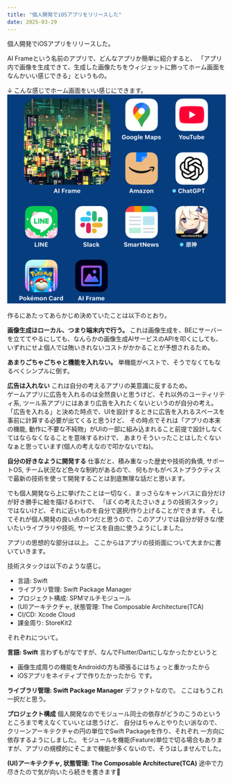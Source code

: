 ```yaml
---
title: "個人開発でiOSアプリをリリースした"
date: 2025-03-29
---
```


個人開発でiOSアプリをリリースした。

AI Frameという名前のアプリで、どんなアプリか簡単に紹介すると、
「アプリ内で画像を生成できて、生成した画像たちをウィジェットに飾ってホーム画面をなんかいい感じできる」というもの。

↓ こんな感じでホーム画面をいい感じにできます。
![iPhoneのホーム画面](../../assets/diary/2025-03-31/2025-03-31-01.jpg)

作るにあたってあらかじめ決めていたことは以下のとおり。

**画像生成はローカル、つまり端末内で行う。**
これは画像生成を、BEにサーバーを立ててやるにしても、なんらかの画像生成AIサービスのAPIを叩くにしても、いずれにせよ個人では賄いきれないコストがかかることが予想されるため。

**あまりごちゃごちゃと機能を入れない。**
単機能がベストで、そうでなくてもなるべくシンプルに倒す。

**広告は入れない**
これは自分の考えるアプリの美意識に反するため。<br>
ゲームアプリに広告を入れるのは全然良いと思うけど、それ以外のユーティリティ系, ツール系アプリにはあまり広告を入れたくないというのが自分の考え。<br>
「広告を入れる」と決めた時点で、UIを設計するときに広告を入れるスペースを事前に計算する必要が出てくると思うけど、
その時点でそれは「アプリの本来の機能, 動作に不要な不純物」がUIの一部に組み込まれること前提で設計しなくてはならなくなることを意味するわけで、
あまりそういったことはしたくないなぁと思っています(個人の考えなので叩かないでね)。

**自分の好きなように開発する**
仕事だと、積み重なった歴史や技術的負債, サポートOS, チーム状況など色々な制約があるので、
何もかもがベストプラクティスで最新の技術を使って開発することは到底無理な話だと思います。

でも個人開発なら上に挙げたことは一切なく、まっさらなキャンバスに自分だけが好き勝手に絵を描けるわけで、
「ぼくの考えたさいきょうの技術スタック」ではないけど、それに近いものを自分で選択/作り上げることができます。
そしてそれが個人開発の良い点の1つだと思うので、このアプリでは自分が好きな/使いたいライブラリや技術, サービスを自由に使うようにしました。


アプリの思想的な部分は以上。
ここからはアプリの技術面について大まかに書いていきます。

技術スタックは以下のような感じ。
- 言語: Swift
- ライブラリ管理: Swift Package Manager
- プロジェクト構成: SPMマルチモジュール
- (UI)アーキテクチャ, 状態管理: The Composable Architecture(TCA)
- CI/CD: Xcode Cloud
- 課金周り: StoreKit2

それぞれについて。

**言語: Swift**
言わずもがなですが、なんでFlutter/Dartにしなかったかというと
- 画像生成周りの機能をAndroidの方も頑張るにはちょっと重かったから
- iOSアプリをネイティブで作りたかったから
です。

**ライブラリ管理: Swift Package Manager**
デファクトなので。
ここはもうこれ一択だと思う。

**プロジェクト構成**
個人開発なのでモジュール同士の依存がどうのこうのというところまで考えなくていいとは思うけど、
自分はちゃんとやりたい派なので、クリーンアーキテクチャの円の単位でSwift Packageを作り、それぞれ
一方向に依存するようにしました。
モジュールを機能(Feature)単位で切る場合もありますが、アプリの規模的にそこまで機能が多くないので、そうはしませんでした。

**(UI)アーキテクチャ, 状態管理: The Composable Architecture(TCA)**
途中で力尽きたので気が向いたら続きを書きます🙏
